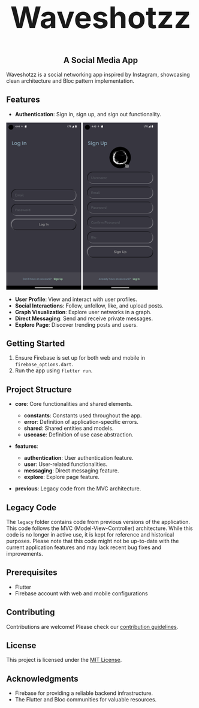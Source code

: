 <div align="center">
  <h1  style="font-size: 5rem;">Waveshotzz</h1>
  <h2>A Social Media App</h2>
</div>

Waveshotzz is a social networking app inspired by Instagram, showcasing clean architecture and Bloc pattern implementation.

## Features

- **Authentication**: Sign in, sign up, and sign out functionality.

<p float="left">
  <img src="images/log_in.png" width="200" />
  <img src="images/sign_in.png" width="200" /> 
</p>

- **User Profile**: View and interact with user profiles.
- **Social Interactions**: Follow, unfollow, like, and upload posts.
- **Graph Visualization**: Explore user networks in a graph.
- **Direct Messaging**: Send and receive private messages.
- **Explore Page**: Discover trending posts and users.

## Getting Started

1. Ensure Firebase is set up for both web and mobile in `firebase_options.dart`.
2. Run the app using `flutter run`.

## Project Structure

- **core**: Core functionalities and shared elements.

  - **constants**: Constants used throughout the app.
  - **error**: Definition of application-specific errors.
  - **shared**: Shared entities and models.
  - **usecase**: Definition of use case abstraction.

- **features**:
  - **authentication**: User authentication feature.
  - **user**: User-related functionalities.
  - **messaging**: Direct messaging feature.
  - **explore**: Explore page feature.
- **previous**: Legacy code from the MVC architecture.

## Legacy Code

The `legacy` folder contains code from previous versions of the application. This code follows the MVC (Model-View-Controller) architecture. While this code is no longer in active use, it is kept for reference and historical purposes. Please note that this code might not be up-to-date with the current application features and may lack recent bug fixes and improvements.

## Prerequisites

- Flutter
- Firebase account with web and mobile configurations

## Contributing

Contributions are welcome! Please check our [contribution guidelines](CONTRIBUTING.md).

## License

This project is licensed under the [MIT License](LICENSE.md).

## Acknowledgments

- Firebase for providing a reliable backend infrastructure.
- The Flutter and Bloc communities for valuable resources.
